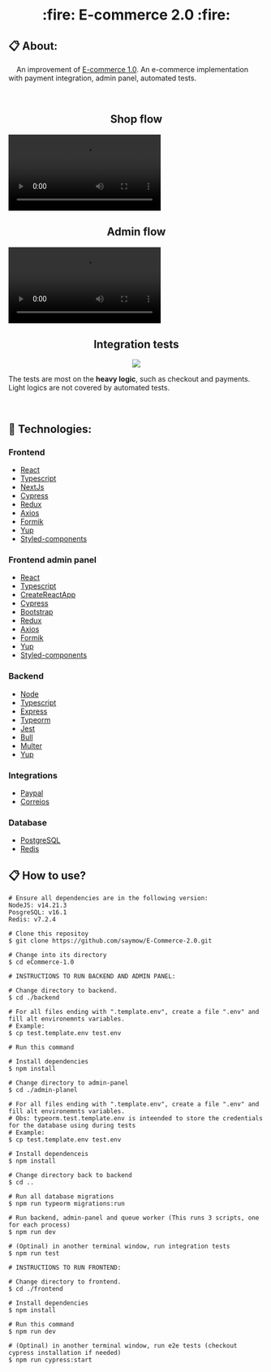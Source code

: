<h1 align="center">:fire: E-commerce 2.0 :fire:</h1>

## 📋 About:

<p>&nbsp;&nbsp;&nbsp;&nbsp;An improvement of <a href="https://github.com/saymow/eCommerce-1.0" target="_blank">E-commerce 1.0</a>. An e-commerce implementation with payment integration, admin panel, automated tests.</p>
   
<br />

<h2 align="center">Shop flow</h2>
<video src="https://github.com/saymow/eCommerce-2.0/assets/52419335/49e5c280-2977-4f9a-ab5a-cbcbd027cf87"></video>

<br />

<h2 align="center">Admin flow</h2>
<video src="https://github.com/saymow/eCommerce-2.0/assets/52419335/418115ea-26c4-4200-ab53-f3223dc41a59"></video>

<h2 align="center">Integration tests</h2>
<p align="center">
   <img src="https://github.com/saymow/eCommerce-2.0/assets/52419335/e0c8bb6a-0a2a-4c33-ace2-79633dc359ab"></img>
</p>
<p>The tests are most on the <strong>heavy logic</strong>, such as checkout and payments. Light logics are not covered by automated tests.</p>

<br />
 
## :rocket: Technologies:

### Frontend

- [React](https://reactjs.org/)
- [Typescript](https://www.typescriptlang.org/)
- [NextJs](https://github.com/vercel/next.js)
- [Cypress](https://www.cypress.io/)
- [Redux](https://redux.js.org/)
- [Axios](https://github.com/axios/axios)
- [Formik](https://formik.org)
- [Yup](https://github.com/jquense/yup)
- [Styled-components](https://styled-components.com)

### Frontend admin panel

- [React](https://reactjs.org/)
- [Typescript](https://www.typescriptlang.org/)
- [CreateReactApp](https://create-react-app.dev/)
- [Cypress](https://www.cypress.io/)
- [Bootstrap](https://react-bootstrap.netlify.app/)
- [Redux](https://redux.js.org/)
- [Axios](https://github.com/axios/axios)
- [Formik](https://formik.org)
- [Yup](https://github.com/jquense/yup)
- [Styled-components](https://styled-components.com)

### Backend

- [Node](https://nodejs.org/en/)
- [Typescript](https://www.typescriptlang.org/)
- [Express](https://expressjs.com/)
- [Typeorm](https://typeorm.io/)
- [Jest](https://jestjs.io/)
- [Bull](https://optimalbits.github.io/bull/)
- [Multer](https://www.npmjs.com/package/multer)
- [Yup](https://github.com/jquense/yup)

### Integrations 

- [Paypal](https://www.paypal.com/br/home)
- [Correios](https://www.correios.com.br/atendimento/developers)

### Database

- [PostgreSQL](https://www.postgresql.org)
- [Redis](https://redis.io)

## :clipboard: How to use?

```
# Ensure all dependencies are in the following version: 
NodeJS: v14.21.3
PosgreSQL: v16.1
Redis: v7.2.4

# Clone this repositoy
$ git clone https://github.com/saymow/E-Commerce-2.0.git

# Change into its directory
$ cd eCommerce-1.0

# INSTRUCTIONS TO RUN BACKEND AND ADMIN PANEL:

# Change directory to backend.
$ cd ./backend

# For all files ending with ".template.env", create a file ".env" and fill alt environemnts variables.
# Example:
$ cp test.template.env test.env 

# Run this command

# Install dependencies
$ npm install

# Change directory to admin-panel
$ cd ./admin-planel

# For all files ending with ".template.env", create a file ".env" and fill alt environemnts variables.
# Obs: typeorm.test.template.env is inteended to store the credentials for the database using during tests
# Example:
$ cp test.template.env test.env 

# Install dependenceis
$ npm install

# Change directory back to backend
$ cd ..

# Run all database migrations
$ npm run typeorm migrations:run

# Run backend, admin-panel and queue worker (This runs 3 scripts, one for each process)
$ npm run dev 

# (Optinal) in another terminal window, run integration tests
$ npm run test

# INSTRUCTIONS TO RUN FRONTEND:

# Change directory to frontend.
$ cd ./frontend

# Install dependencies
$ npm install

# Run this command
$ npm run dev

# (Optinal) in another terminal window, run e2e tests (checkout cypress installation if needed)
$ npm run cypress:start
```

